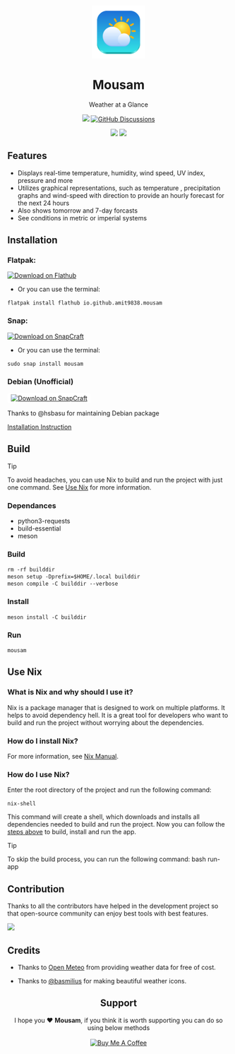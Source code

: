 <div align="center">
<img src="data/icons/hicolor/scalable/apps/io.github.amit9838.mousam.svg?raw=true" width="120">
<h1>Mousam</h1>

<p>Weather at a Glance</p>

<a href = "https://github.com/amit9838/mousam/releases"><img src="https://img.shields.io/github/v/release/amit9838/mousam?style=flat&label=Latest+Release&color=%234a92ff"></a>
<a href = "https://github.com/amit9838/mousam/discussions"><img alt="GitHub Discussions" src="https://img.shields.io/github/discussions/amit9838/mousam?logo=github&color=orange"></a>
</div>
<div align="center">
<img src="https://raw.githubusercontent.com/amit9838/mousam/master/screenshots/ss5-overcast.png?raw=true#gh-dark-mode-only">
<img src="https://raw.githubusercontent.com/amit9838/mousam/master/screenshots/ss4-light_mode.png?raw=true#gh-light-mode-only">
</div>

## Features

* Displays real-time temperature, humidity, wind speed, UV index, pressure and more
* Utilizes graphical representations, such as temperature , precipitation graphs and wind-speed with direction to provide an hourly forecast for the next 24 hours
* Also shows tomorrow and 7-day forcasts
* See conditions in metric or imperial systems

## Installation

### **Flatpak:**

<a href='https://flathub.org/apps/io.github.amit9838.mousam'><img width='240' alt='Download on Flathub' src='https://dl.flathub.org/assets/badges/flathub-badge-en.png'/></a>

* Or you can use the terminal:
```
flatpak install flathub io.github.amit9838.mousam
```

### **Snap:**

<a href='https://snapcraft.io/mousam'><img width='240' alt='Download on SnapCraft' src='https://github.com/snapcore/snap-store-badges/blob/master/EN/%5BEN%5D-snap-store-black-uneditable.png?raw=true'/></a>

* Or you can use the terminal:

```
sudo snap install mousam
```

### **Debian** (Unofficial)

<a href='https://github.com/amit9838/mousam/discussions/68'><img width='240' alt='Download on SnapCraft' src='https://www.m5hosting.com/wp-content/uploads/2021/07/debian-dedicated-server.jpg' style="border-radius:5px; padding:3px 8px; background-color:white;"></a>

Thanks to @hsbasu for maintaining Debian package

[Installation Instruction](https://github.com/amit9838/mousam/discussions/68)

## Build

> [!TIP]
> To avoid headaches, you can use Nix to build and run the project with just one command. See [Use Nix](#use-nix) for more information.

### Dependances

* python3-requests
* build-essential
* meson
  
### Build

```
rm -rf builddir
meson setup -Dprefix=$HOME/.local builddir
meson compile -C builddir --verbose
```

### Install

```
meson install -C builddir
```

### Run

```
mousam
```

## Use Nix

### What is Nix and why should I use it?

Nix is a package manager that is designed to work on multiple platforms. It helps to avoid dependency hell. It is a great tool for developers who want to build and run the project without worrying about the dependencies.

### How do I install Nix?

For more information, see [Nix Manual](https://nix.dev/manual/nix/2.18/installation/installation).

### How do I use Nix?

Enter the root directory of the project and run the following command:
```
nix-shell
```
This command will create a shell, which downloads and installs all dependencies needed to build and run the project. Now you can follow the [steps above](#build-1) to build, install and run the app.

> [!TIP]
> To skip the build process, you can run the following command: bash run-app

## Contribution
Thanks to all the contributors have helped in the development project so that open-source community can enjoy best tools with best features.

<a href="https://github.com/amit9838/mousam/graphs/contributors">
<img src="https://contrib.rocks/image?repo=amit9838/mousam&columns=10"/>
</a>

## Credits

- Thanks to [Open Meteo](https://open-meteo.com/) from providing weather data for free of cost. 

- Thanks to [@basmilius](https://github.com/basmilius) for making beautiful weather icons.

<div align="center">
 <h2>Support</h2>
I hope you ❤️ <b>Mousam</b>, if you think it is worth supporting you can do so using below methods
<br>
<br>
<a href="https://www.buymeacoffee.com/ami9838" target="_blank"><img src="https://cdn.buymeacoffee.com/buttons/v2/default-yellow.png" alt="Buy Me A Coffee" style="height: 60px !important;width: 217px !important;" >
</a>
</div>
<div align="center">
</div>

